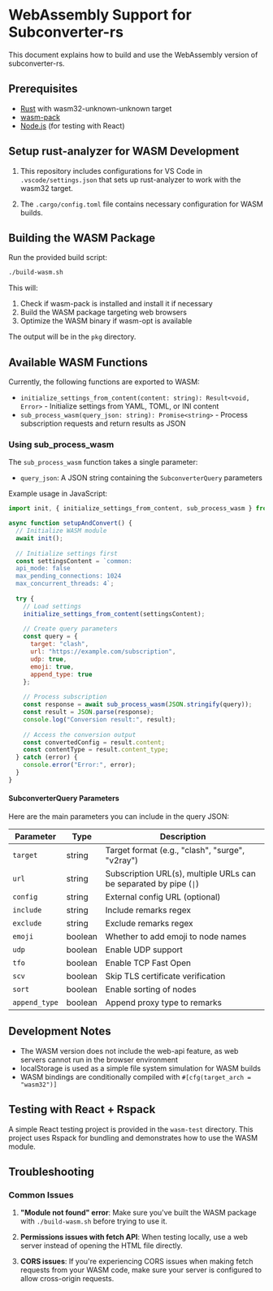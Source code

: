# WebAssembly Support for Subconverter-rs

This document explains how to build and use the WebAssembly version of subconverter-rs.

## Prerequisites

- [Rust](https://www.rust-lang.org/) with wasm32-unknown-unknown target
- [wasm-pack](https://rustwasm.github.io/wasm-pack/installer/)
- [Node.js](https://nodejs.org/) (for testing with React)

## Setup rust-analyzer for WASM Development

1. This repository includes configurations for VS Code in `.vscode/settings.json` that sets up rust-analyzer to work with the wasm32 target.

2. The `.cargo/config.toml` file contains necessary configuration for WASM builds.

## Building the WASM Package

Run the provided build script:

```bash
./build-wasm.sh
```

This will:
1. Check if wasm-pack is installed and install it if necessary
2. Build the WASM package targeting web browsers 
3. Optimize the WASM binary if wasm-opt is available

The output will be in the `pkg` directory.

## Available WASM Functions

Currently, the following functions are exported to WASM:

- `initialize_settings_from_content(content: string): Result<void, Error>` - Initialize settings from YAML, TOML, or INI content
- `sub_process_wasm(query_json: string): Promise<string>` - Process subscription requests and return results as JSON

### Using sub_process_wasm

The `sub_process_wasm` function takes a single parameter:

- `query_json`: A JSON string containing the `SubconverterQuery` parameters

Example usage in JavaScript:

```javascript
import init, { initialize_settings_from_content, sub_process_wasm } from 'subconverter';

async function setupAndConvert() {
  // Initialize WASM module
  await init();
  
  // Initialize settings first
  const settingsContent = `common:
  api_mode: false
  max_pending_connections: 1024
  max_concurrent_threads: 4`;
  
  try {
    // Load settings
    initialize_settings_from_content(settingsContent);
    
    // Create query parameters
    const query = {
      target: "clash",
      url: "https://example.com/subscription",
      udp: true,
      emoji: true,
      append_type: true
    };
    
    // Process subscription
    const response = await sub_process_wasm(JSON.stringify(query));
    const result = JSON.parse(response);
    console.log("Conversion result:", result);
    
    // Access the conversion output
    const convertedConfig = result.content;
    const contentType = result.content_type;
  } catch (error) {
    console.error("Error:", error);
  }
}
```

#### SubconverterQuery Parameters

Here are the main parameters you can include in the query JSON:

| Parameter | Type | Description |
|-----------|------|-------------|
| `target` | string | Target format (e.g., "clash", "surge", "v2ray") |
| `url` | string | Subscription URL(s), multiple URLs can be separated by pipe (`\|`) |
| `config` | string | External config URL (optional) |
| `include` | string | Include remarks regex |
| `exclude` | string | Exclude remarks regex |
| `emoji` | boolean | Whether to add emoji to node names |
| `udp` | boolean | Enable UDP support |
| `tfo` | boolean | Enable TCP Fast Open |
| `scv` | boolean | Skip TLS certificate verification |
| `sort` | boolean | Enable sorting of nodes |
| `append_type` | boolean | Append proxy type to remarks |

## Development Notes

- The WASM version does not include the web-api feature, as web servers cannot run in the browser environment
- localStorage is used as a simple file system simulation for WASM builds
- WASM bindings are conditionally compiled with `#[cfg(target_arch = "wasm32")]`

## Testing with React + Rspack

A simple React testing project is provided in the `wasm-test` directory. This project uses Rspack for bundling and demonstrates how to use the WASM module.

## Troubleshooting

### Common Issues

1. **"Module not found" error**: Make sure you've built the WASM package with `./build-wasm.sh` before trying to use it.

2. **Permissions issues with fetch API**: When testing locally, use a web server instead of opening the HTML file directly.

3. **CORS issues**: If you're experiencing CORS issues when making fetch requests from your WASM code, make sure your server is configured to allow cross-origin requests. 